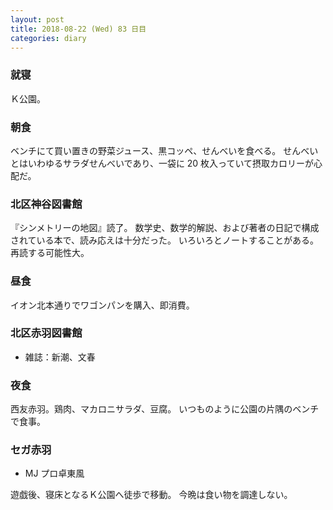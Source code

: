 ```yaml
---
layout: post
title: 2018-08-22 (Wed) 83 日目
categories: diary
---
```


### 就寝

Ｋ公園。

### 朝食

ベンチにて買い置きの野菜ジュース、黒コッペ、せんべいを食べる。
せんべいとはいわゆるサラダせんべいであり、一袋に 20 枚入っていて摂取カロリーが心配だ。

### 北区神谷図書館

『シンメトリーの地図』読了。
数学史、数学的解説、および著者の日記で構成されている本で、読み応えは十分だった。
いろいろとノートすることがある。再読する可能性大。

### 昼食

イオン北本通りでワゴンパンを購入、即消費。

### 北区赤羽図書館

* 雑誌：新潮、文春

### 夜食

西友赤羽。鶏肉、マカロニサラダ、豆腐。
いつものように公園の片隅のベンチで食事。

### セガ赤羽

* MJ プロ卓東風

遊戯後、寝床となるＫ公園へ徒歩で移動。
今晩は食い物を調達しない。
